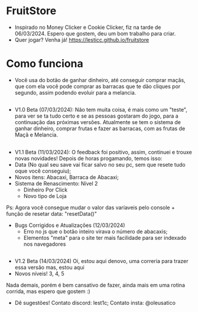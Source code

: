#
# FruitStore
- Inspirado no Money Clicker e Cookie Clicker, fiz na tarde de 06/03/2024.
Espero que gostem, deu um bom trabalho para criar.
- Quer jogar? Venha já! https://lesticc.github.io/fruitstore

#
# Como funciona
- Você usa do botão de ganhar dinheiro, até conseguir comprar maçãs, que com ela você pode comprar as barracas que te dão cliques por segundo, assim podendo evoluir para a melancia.

##
- V1.0 Beta (07/03/2024):
Não tem muita coisa, é mais como um "teste", para ver se ta tudo certo e se as pessoas gostaram do jogo, para a continuação das próximas versões.
Atualmente se tem o sistema de ganhar dinheiro, comprar frutas e fazer as barracas, com as frutas de Maçã e Melancia.

##
- V1.1 Beta (11/03/2024):
O feedback foi positivo, assim, continuei e trouxe novas novidades! Depois de horas progamando, temos isso:
- Data (No qual seu save vai ficar salvo no seu pc, sem que resete tudo oque você conseguiu);
- Novos itens: Abacaxi, Barraca de Abacaxi;
- Sistema de Renascimento: Nível 2
  - Dinheiro Por Click
  - Novo tipo de Loja

Ps: Agora você consegue mudar o valor das varíaveis pelo console + função de resetar data: "resetData()"

- Bugs Corrigidos e Atualizações (12/03/2024)
    - Erro no js que o botão inteiro virava o número de abacaxis;
    - Elementos "meta" para o site ter mais facilidade para ser indexado nos navegadores

## 
- V1.2 Beta (14/03/2024)
Oi, estou aqui denovo, uma correria para trazer essa versão mas, estou aqui
- Novos níveis! 3, 4, 5

Nada demais, porém é bem cansativo de fazer, ainda mais em uma rotina corrida, mas espero que gostem :) 
- Dê sugestões! Contato discord: lest1c; Contato insta: @oleusatico
